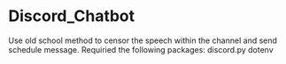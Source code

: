 # Discord_Chatbot
Use old school method to censor the speech within the channel and send schedule message. 
Requiried the following packages: 
discord.py 
dotenv

